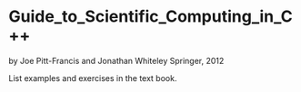 # Guide_to_Scientific_Computing_in_C++
by Joe Pitt-Francis and Jonathan Whiteley 
Springer, 2012

List examples and exercises in the text book.
